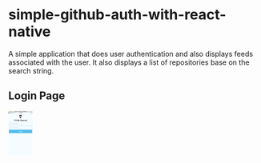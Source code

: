 # simple-github-auth-with-react-native
A simple application that does user authentication and also displays feeds associated with the user.
It also displays a list of repositories base on the search string.

## Login Page

<img src="https://raw.githubusercontent.com/andela-borazulume/simple-github-auth-with-react-native/master/githubImages/screen1.png" width="48">
